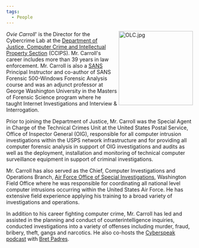 ```yaml
---
tags:
  - People
---
```

<img src="../assets/images/400px-OLC.jpeg" title="OLC.jpg" width="200" alt="OLC.jpg" align="right" />*Ovie
Carroll*' is the Director for the Cybercrime Lab at the [Department of
Justice, Computer Crime and Intellectual Property
Section](department_of_justice_computer_crime_and_intellectual_property_section.md)
(CCIPS). Mr. Carroll's career includes more than 39 years in law enforcement.
Mr. Carroll is also a [SANS](sans.md) Principal Instructor and co-author of
SANS Forensic 500-Windows Forensic Analysis course and was an adjunct professor
at George Washington University in the Masters of Forensic Science program
where he taught Internet Investigations and Interview & Interrogation.

Prior to joining the Department of Justice, Mr. Carroll was the Special
Agent in Charge of the Technical Crimes Unit at the United States Postal
Service, Office of Inspector General (OIG), responsible for all computer
intrusion investigations within the USPS network infrastructure and for
providing all computer forensic analysis in support of OIG
investigations and audits as well as the deployment, installation and
monitoring of technical computer surveillance equipment in support of
criminal investigations.

Mr. Carroll has also served as the Chief, Computer Investigations and
Operations Branch, [Air Force Office of Special Investigations](air_force_office_of_special_investigations.md),
Washington Field Office where he was responsible for coordinating all
national level computer intrusions occurring within the United States
Air Force. He has extensive field experience applying his training to a
broad variety of investigations and operations.

In addition to his career fighting computer crime, Mr. Carroll has led
and assisted in the planning and conduct of counterintelligence
inquiries, conducted investigations into a variety of offenses including
murder, fraud, bribery, theft, gangs and narcotics. He also co-hosts the
[Cyberspeak podcast](cyberspeak_podcast.md) with [Bret Padres](bret_padres.md).
